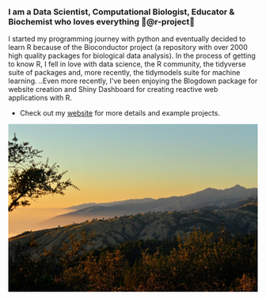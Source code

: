 ### I am a Data Scientist, Computational Biologist, Educator & Biochemist who loves everything :raised_hands:@r-project:raised_hands:

I started my programming journey with python and eventually decided to learn R because of the Bioconductor project (a repository
with over 2000 high quality packages for biological data analysis). In the process of getting to know
R, I fell in love with data science, the R community, the tidyverse suite of packages and, more recently, 
the tidymodels suite for machine learning. ..Even more recently, I've been enjoying the Blogdown package
for website creation and Shiny Dashboard for creating reactive web applications with R. 

- Check out my [website](https://www.gabemednick.com/) for more details and example projects.

![alt text](https://github.com/gmednick/gmednick/blob/master/big_sur.jpg "Big Sur")



